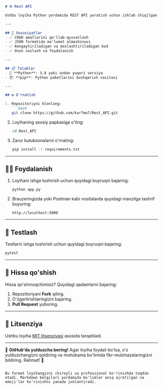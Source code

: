 ```markdown
# 🌐 Rest API

Ushbu loyiha Python yordamida REST API yaratish uchun ishlab chiqilgan. Loyiha zamonaviy texnologiyalarni qo'llab-quvvatlaydi va dasturlash jarayonini soddalashtiradi. CRUD (Create, Read, Update, Delete) amallari va JSON formatidagi ma'lumotlar bilan ishlash imkonini beradi.

---

## 🚀 Xususiyatlar
- ✅ CRUD amallarini qo'llab-quvvatlash
- ✅ JSON formatida ma'lumot almashinuvi
- ✅ Kengaytiriladigan va moslashtiriladigan kod
- ✅ Oson sozlash va foydalanish

---

## 📋 Talablar
- 🐍 **Python**: 3.8 yoki undan yuqori versiya
- 📦 **pip**: Python paketlarini boshqarish vositasi

---

## ⚙️ O'rnatish

1. Repozitoriyni klonlang:
   ```bash
   git clone https://github.com/kar7mo7/Rest_API.git
   ```

2. Loyihaning asosiy papkasiga o'ting:
   ```bash
   cd Rest_API
   ```

3. Zarur kutubxonalarni o'rnating:
   ```bash
   pip install -r requirements.txt
   ```

---

## 🏃‍♂️ Foydalanish

1. Loyihani ishga tushirish uchun quyidagi buyruqni bajaring:
   ```bash
   python app.py
   ```

2. Brauzeringizda yoki Postman kabi vositalarda quyidagi manzilga tashrif buyuring:
   ```
   http://localhost:5000
   ```

---

## 🧪 Testlash

Testlarni ishga tushirish uchun quyidagi buyruqni bajaring:
```bash
pytest
```

---

## 🤝 Hissa qo'shish

Hissa qo'shmoqchimisiz? Quyidagi qadamlarni bajaring:

1. Repozitoriyani **Fork** qiling.  
2. O'zgartirishlaringizni bajaring.  
3. **Pull Request** yuboring.

---

## 📜 Litsenziya

Ushbu loyiha [MIT litsenziyasi](LICENSE) asosida tarqatiladi.  

---

🙌 **GitHub'da yulduzcha bering!** Agar loyiha foydali bo'lsa, o'z yulduzchangizni qoldiring va muhokama bo'limida fikr-mulohazalaringizni bildiring. Rahmat! 🎉
```  

Bu format loyihangizni chiroyli va professional ko'rinishda taqdim etadi. Markdown belgilari yordamida bo'limlar aniq ajratilgan va emoji'lar ko'rinishni yanada jonlantiradi.
